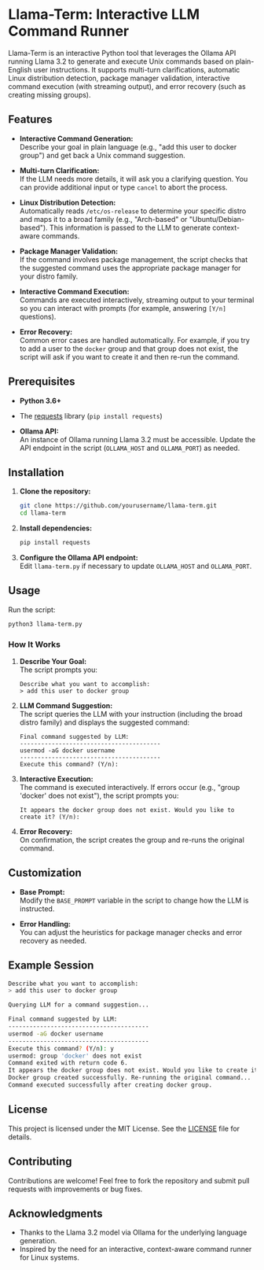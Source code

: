 # Llama-Term: Interactive LLM Command Runner

Llama-Term is an interactive Python tool that leverages the Ollama API running Llama 3.2 to generate and execute Unix commands based on plain-English user instructions. It supports multi-turn clarifications, automatic Linux distribution detection, package manager validation, interactive command execution (with streaming output), and error recovery (such as creating missing groups).

## Features

- **Interactive Command Generation:**  
  Describe your goal in plain language (e.g., "add this user to docker group") and get back a Unix command suggestion.

- **Multi-turn Clarification:**  
  If the LLM needs more details, it will ask you a clarifying question. You can provide additional input or type `cancel` to abort the process.

- **Linux Distribution Detection:**  
  Automatically reads `/etc/os-release` to determine your specific distro and maps it to a broad family (e.g., "Arch-based" or "Ubuntu/Debian-based"). This information is passed to the LLM to generate context-aware commands.

- **Package Manager Validation:**  
  If the command involves package management, the script checks that the suggested command uses the appropriate package manager for your distro family.

- **Interactive Command Execution:**  
  Commands are executed interactively, streaming output to your terminal so you can interact with prompts (for example, answering `[Y/n]` questions).

- **Error Recovery:**  
  Common error cases are handled automatically. For example, if you try to add a user to the `docker` group and that group does not exist, the script will ask if you want to create it and then re-run the command.

## Prerequisites

- **Python 3.6+**  
- The [requests](https://pypi.org/project/requests/) library (`pip install requests`)

- **Ollama API:**  
  An instance of Ollama running Llama 3.2 must be accessible. Update the API endpoint in the script (`OLLAMA_HOST` and `OLLAMA_PORT`) as needed.

## Installation

1. **Clone the repository:**

   ```bash
   git clone https://github.com/yourusername/llama-term.git
   cd llama-term
   ```

2. **Install dependencies:**

   ```bash
   pip install requests
   ```

3. **Configure the Ollama API endpoint:**  
   Edit `llama-term.py` if necessary to update `OLLAMA_HOST` and `OLLAMA_PORT`.

## Usage

Run the script:

```bash
python3 llama-term.py
```

### How It Works

1. **Describe Your Goal:**  
   The script prompts you:
   ```
   Describe what you want to accomplish:
   > add this user to docker group
   ```

2. **LLM Command Suggestion:**  
   The script queries the LLM with your instruction (including the broad distro family) and displays the suggested command:
   ```
   Final command suggested by LLM:
   ----------------------------------------
   usermod -aG docker username
   ----------------------------------------
   Execute this command? (Y/n):
   ```

3. **Interactive Execution:**  
   The command is executed interactively. If errors occur (e.g., "group 'docker' does not exist"), the script prompts you:
   ```
   It appears the docker group does not exist. Would you like to create it? (Y/n):
   ```

4. **Error Recovery:**  
   On confirmation, the script creates the group and re-runs the original command.

## Customization

- **Base Prompt:**  
  Modify the `BASE_PROMPT` variable in the script to change how the LLM is instructed.

- **Error Handling:**  
  You can adjust the heuristics for package manager checks and error recovery as needed.

## Example Session

```bash
Describe what you want to accomplish:
> add this user to docker group

Querying LLM for a command suggestion...

Final command suggested by LLM:
----------------------------------------
usermod -aG docker username
----------------------------------------
Execute this command? (Y/n): y
usermod: group 'docker' does not exist
Command exited with return code 6.
It appears the docker group does not exist. Would you like to create it? (Y/n): y
Docker group created successfully. Re-running the original command...
Command executed successfully after creating docker group.
```

## License

This project is licensed under the MIT License. See the [LICENSE](LICENSE) file for details.

## Contributing

Contributions are welcome! Feel free to fork the repository and submit pull requests with improvements or bug fixes.

## Acknowledgments

- Thanks to the Llama 3.2 model via Ollama for the underlying language generation.
- Inspired by the need for an interactive, context-aware command runner for Linux systems.
